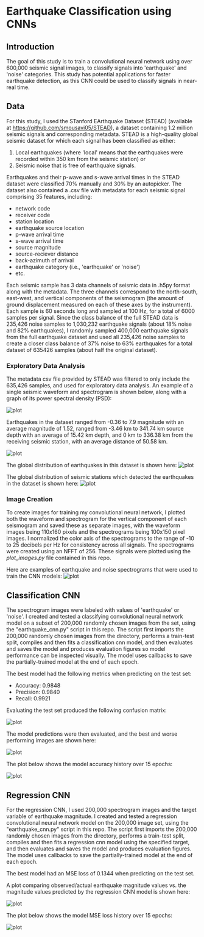# Earthquake Classification using CNNs

## Introduction

The goal of this study is to train a convolutional neural network using over 600,000 seismic signal images, to classify signals into 'earthquake' and 'noise' categories. This study has potential applications for faster earthquake detection, as this CNN could be used to classify signals in near-real time. 

## Data

For this study, I used the STanford EArthquake Dataset (STEAD) (available at https://github.com/smousavi05/STEAD), a dataset containing 1.2 million seismic signals and corresponding metadata. STEAD is a high-quality global seismic dataset for which each signal has been classified as either:

1) Local earthquakes (where 'local' means that the earthquakes were recorded within 350 km from the seismic station) or 
2) Seismic noise that is free of earthquake signals. 

Earthquakes and their p-wave and s-wave arrival times in the STEAD dataset were classified 70% manually and 30% by an autopicker. The dataset also contained a .csv file with metadata for each seismic signal comprising 35 features, including:
* network code
* receiver code
* station location
* earthquake source location
* p-wave arrival time
* s-wave arrival time
* source magnitude
* source-reciever distance
* back-azimuth of arrival
* earthquake category (i.e., 'earthquake' or 'noise')
* etc.

Each seismic sample has 3 data channels of seismic data in .h5py format along with the metadata. The three channels correspond to the north-south, east-west, and vertical components of the seismogram (the amount of ground displacement measured on each of these axes by the instrument). Each sample is 60 seconds long and sampled at 100 Hz, for a total of 6000 samples per signal. Since the class balance of the full STEAD data is 235,426 noise samples to 1,030,232 earthquake signals (about 18% noise and 82% earthquakes), I randomly sampled 400,000 earthquake signals from the full earthquake dataset and used all 235,426 noise samples to create a closer class balance of 37% noise to 63% earthquakes for a total dataset of 635426 samples (about half the original dataset).

### Exploratory Data Analysis

The metadata csv file provided by STEAD was filtered to only include the 635,426 samples, and used for exploratory data analysis. An example of a single seismic waveform and spectrogram is shown below, along with a graph of its power spectral density (PSD):

![plot](./figures/wave_spec_psd.png) 

Earthquakes in the dataset ranged from -0.36 to 7.9 magnitude with an average magnitude of 1.52, ranged from -3.46 km to 341.74 km source depth with an average of 15.42 km depth, and 0 km to 336.38 km from the receiving seismic station, with an average distance of 50.58 km.

![plot](./figures/mags_depths_dists.png) 

The global distribution of earthquakes in this dataset is shown here:
![plot](./figures/eq_map.png) 

The global distribution of seismic stations which detected the earthquakes in the dataset is shown here:
![plot](./figures/station_map.png) 

### Image Creation

To create images for training my convolutional neural network, I plotted both the waveform and spectrogram for the vertical component of each seismogram and saved these as separate images, with the waveform images being 110x160 pixels and the spectrograms being 100x150 pixel images. I normalized the color axis of the spectrograms to the range of -10 to 25 decibels per Hz for consistency across all signals. The spectrograms were created using an NFFT of 256. These signals were plotted using the _plot_images.py_ file contained in this repo.

Here are examples of earthquake and noise spectrograms that were used to train the CNN models:
![plot](./figures/earthquakes_vs_noise_cnn_images.png) 


## Classification CNN

The spectrogram images were labeled with values of 'earthquake' or 'noise'. I created and tested a classifying convolutional neural network model on a subset of 200,000 randomly chosen images from the set, using the "earthquake_cnn.py" script in this repo. The script first imports the 200,000 randomly chosen images from the directory, performs a train-test split, compiles and then fits a classification cnn model, and then evaluates and saves the model and produces evaluation figures so model performance can be inspected visually. The model uses callbacks to save the partially-trained model at the end of each epoch.

The best model had the following metrics when predicting on the test set:
* Accuracy: 0.9848
* Precision: 0.9840
* Recall: 0.9921

Evaluating the test set produced the following confusion matrix:

![plot](./figures/confusion_matrix.png) 

The model predictions were then evaluated, and the best and worse performing images are shown here:

![plot](./figures/earthquakes_vs_noise.png) 

The plot below shows the model accuracy history over 15 epochs:

![plot](./figures/accuracy_history.png) 


## Regression CNN

For the regression CNN, I used 200,000 spectrogram images and the target variable of earthquake magnitude. I created and tested a regression convolutional neural network model on the 200,000 image set, using the "earthquake_cnn.py" script in this repo. The script first imports the 200,000 randomly chosen images from the directory, performs a train-test split, compiles and then fits a regression cnn model using the specified target, and then evaluates and saves the model and produces evaluation figures. The model uses callbacks to save the partially-trained model at the end of each epoch.

The best model had an MSE loss of 0.1344 when predicting on the test set. 

A plot comparing observed/actual earthquake magnitude values vs. the magnitude values predicted by the regression CNN model is shown here:

![plot](./figures/regression_vals4.png) 

The plot below shows the model MSE loss history over 15 epochs:

![plot](./figures/model_loss.png) 



